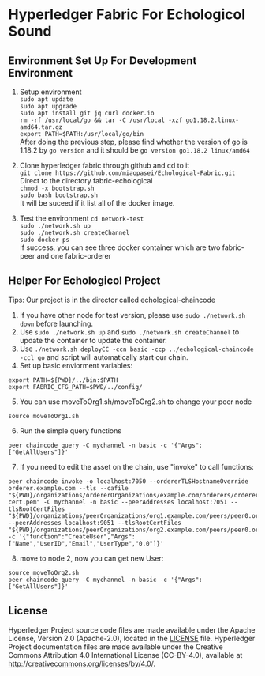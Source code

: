 [//]: # (SPDX-License-Identifier: CC-BY-4.0)

# Hyperledger Fabric For Echologicol Sound

## Environment Set Up For Development Environment
1. Setup environment  
`sudo apt update`   
`sudo apt upgrade`   
`sudo apt install git jq curl docker.io`   
`rm -rf /usr/local/go && tar -C /usr/local -xzf go1.18.2.linux-amd64.tar.gz`  
`export PATH=$PATH:/usr/local/go/bin`  
After doing the previous step, please find whether the version of go is 1.18.2 by 
`go version`
and it should be `go version go1.18.2 linux/amd64`  


2. Clone hyperledger fabric through github and cd to it  
`git clone https://github.com/miaopasei/Echological-Fabric.git`  
Direct to the directory fabric-echological  
 `chmod -x bootstrap.sh`  
 `sudo bash bootstrap.sh`  
 It will be suceed if it list all of the docker image.

 3. Test the environment
 `cd network-test`  
 `sudo ./network.sh up`  
 `sudo ./network.sh createChannel`  
 `sudo docker ps`  
 If success, you can see three docker container which are two fabric-peer and one fabric-orderer 

## Helper For Echologicol Project  
Tips: Our project is in the director called echological-chaincode  
1. If you have other node for test version, please use `sudo ./network.sh down` before launching.  
2. Use `sudo ./network.sh up` and `sudo ./network.sh createChannel`  to update the container to update the container.  
3. Use `./network.sh deployCC -ccn basic -ccp ../echological-chaincode -ccl go` and script will automatically start our chain.  
4. Set up basic enviorment variables:
```
export PATH=${PWD}/../bin:$PATH
export FABRIC_CFG_PATH=$PWD/../config/
```
5. You can use moveToOrg1.sh/moveToOrg2.sh to change your peer node
```
source moveToOrg1.sh
```

6. Run the simple query functions
```
peer chaincode query -C mychannel -n basic -c '{"Args":["GetAllUsers"]}'
```
7. If you need to edit the asset on the chain, use "invoke" to call functions:
```
peer chaincode invoke -o localhost:7050 --ordererTLSHostnameOverride orderer.example.com --tls --cafile "${PWD}/organizations/ordererOrganizations/example.com/orderers/orderer.example.com/msp/tlscacerts/tlsca.example.com-cert.pem" -C mychannel -n basic --peerAddresses localhost:7051 --tlsRootCertFiles "${PWD}/organizations/peerOrganizations/org1.example.com/peers/peer0.org1.example.com/tls/ca.crt" --peerAddresses localhost:9051 --tlsRootCertFiles "${PWD}/organizations/peerOrganizations/org2.example.com/peers/peer0.org2.example.com/tls/ca.crt" -c '{"function":"CreateUser","Args":["Name","UserID","Email","UserType","0.0"]}'
```

8. move to node 2, now you can get new User:
```
source moveToOrg2.sh
peer chaincode query -C mychannel -n basic -c '{"Args":["GetAllUsers"]}'
```


## License <a name="license"></a>

Hyperledger Project source code files are made available under the Apache
License, Version 2.0 (Apache-2.0), located in the [LICENSE](LICENSE) file.
Hyperledger Project documentation files are made available under the Creative
Commons Attribution 4.0 International License (CC-BY-4.0), available at http://creativecommons.org/licenses/by/4.0/.
